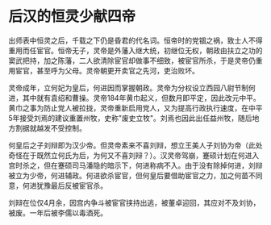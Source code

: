 # 后汉的恒灵少献四帝

出师表中恒灵之后，千载之下仍是昏君的代名词。恒帝时的党锢之祸，致士人不得重用而任宦官。恒帝无子，灵帝是外藩入继大统，初继位无权，朝政由扶立之功的窦武把持，加之陈藩，二人欲清除宦官却做事不细致，被宦官所杀，于是灵帝仍重用宦官，甚至呼为父母。灵帝朝更开卖官之先河，吏治败坏。

灵帝成年，立何妃为皇后，何进因而掌握朝政。灵帝为分权设立西园八尉节制何进，其中就有袁绍和曹操。灵帝184年黄巾起义，但数月即平定，因此改元中平。黄巾之事为防止党人被拉拢，灵帝重新启用党人，又为提高行政执行速度，在中平5年接受刘焉的建议重置州牧，史称"废史立牧"。刘焉也因此出任益州牧，随后地方割据就越发不受控制。

何皇后之子刘辩即为汉少帝。但灵帝素来不喜刘辩，想立王美人子刘协为帝（此处奇怪在于既然立何氏为后，为何又不喜刘辩？）。汉灵帝驾崩，蹇硕计划在何进入宫时杀之，但在蹇硕司马潘隐的暗示下，何进称病不入。由于没有除掉何进，刘辩被立为少帝，何进辅政。何进欲杀宦官，但何皇后要借助宦官之力，加之何苗不同意，何进犹豫最后反被宦官杀。

刘辩在位仅4月余，因宫内争斗被宦官挟持出逃，被董卓迎回，其应对不及刘协，被废。一年后被李儒以毒酒死。
